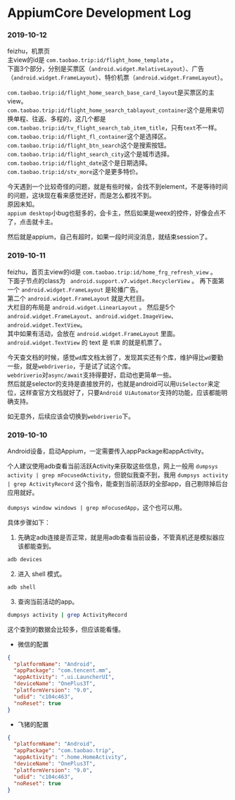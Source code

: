 # AppiumCore Development Log

### 2019-10-12

feizhu，机票页  
主view的id是 ``com.taobao.trip:id/flight_home_template`` 。  
下面3个部分，分别是买票区（``android.widget.RelativeLayout``）、广告（``android.widget.FrameLayout``）、特价机票（``android.widget.FrameLayout``）。  

``com.taobao.trip:id/flight_home_search_base_card_layout``是买票区的主view。  
``com.taobao.trip:id/flight_home_search_tablayout_container``这个是用来切换单程、往返、多程的，这几个都是 ``com.taobao.trip:id/tv_flight_search_tab_item_title``，只有``text``不一样。  
``com.taobao.trip:id/flight_fl_container``这个是选择区。  
``com.taobao.trip:id/flight_btn_search``这个是搜索按钮。  
``com.taobao.trip:id/flight_search_city``这个是城市选择。  
``com.taobao.trip:id/flight_date``这个是日期选择。  
``com.taobao.trip:id/stv_more``这个是更多特价。  

今天遇到一个比较奇怪的问题，就是有些时候，会找不到element，不是等待时间的问题，这块现在看来感觉还好，而是怎么都找不到。  
原因未知。  
``appium desktop``小bug也挺多的，会卡主，然后如果是weex的控件，好像会点不了，点击就卡主。  

然后就是appium，自己有超时，如果一段时间没消息，就结束session了。

### 2019-10-11

feizhu，首页主view的id是 ``com.taobao.trip:id/home_frg_refresh_view`` 。  
下面子节点的class为 ``	android.support.v7.widget.RecyclerView`` 。
再下面第一个 ``android.widget.FrameLayout`` 是轮播广告。  
第二个 ``android.widget.FrameLayout`` 就是大栏目。  
大栏目的布局是 ``android.widget.LinearLayout`` 。
然后是5个 ``android.widget.FrameLayout``、``android.widget.ImageView``、``android.widget.TextView``。  
其中如果有活动，会放在 ``android.widget.FrameLayout`` 里面。  
``android.widget.TextView`` 的 text 是 ``机票`` 的就是机票了。

今天查文档的时候，感觉``wd``库文档太弱了，发现其实还有个库，维护得比``wd``要勤一些，就是``webdriverio``，于是试了试这个库。  
``webdriverio``对``async/await``支持得要好，启动也更简单一些。  
然后就是selector的支持是直接放开的，也就是android可以用``UiSelector``来定位，这样查官方文档就好了，只要``Android UiAutomator``支持的功能，应该都能明确支持。

如无意外，后续应该会切换到``webdriverio``下。

### 2019-10-10

Android设备，启动Appium，一定需要传入appPackage和appActivity。

个人建议使用adb查看当前活跃Activity来获取这些信息，网上一般用 ``dumpsys activity | grep mFocusedActivity``，但貌似我查不到，我用 ``dumpsys activity | grep ActivityRecord`` 这个指令，能查到当前活跃的全部app，自己剔除掉后台应用就好。

``dumpsys window windows | grep mFocusedApp``，这个也可以用。

具体步骤如下：

1. 先确定adb连接是否正常，就是用adb查看当前设备，不管真机还是模拟器应该都能查到。

``` sh
adb devices
```

2. 进入 shell 模式。

``` sh
adb shell
```

3. 查询当前活动的app。

``` sh
dumpsys activity | grep ActivityRecord
```

这个查到的数据会比较多，但应该能看懂。

- 微信的配置

``` json
{
  "platformName": "Android",
  "appPackage": "com.tencent.mm",
  "appActivity": ".ui.LauncherUI",
  "deviceName": "OnePlus3T",
  "platformVersion": "9.0",
  "udid": "c104c463",
  "noReset": true
}
```

- 飞猪的配置

``` json
{
  "platformName": "Android",
  "appPackage": "com.taobao.trip",
  "appActivity": ".home.HomeActivity",
  "deviceName": "OnePlus3T",
  "platformVersion": "9.0",
  "udid": "c104c463",
  "noReset": true
}
```